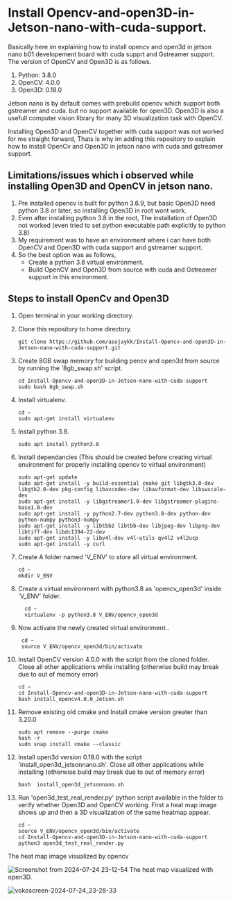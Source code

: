 # Install Opencv-and-open3D-in-Jetson-nano-with-cuda-support.
Basically here im explaining how to install opencv and open3d in jetson nano b01 developement board with cuda supprt and Gstreamer support.
The version of OpenCV and Open3D is as follows. 
   1. Python: 3.8.0 
   2. OpenCV: 4.0.0
   3. Open3D: 0.18.0

Jetson nano is by default comes with prebuild opencv which support both gstreamer and cuda. but no support available for open3D.
Open3D is also a usefull computer vision library for many 3D visualization task with OpenCV.

Installing Open3D and OpenCV together with cuda support was not worked for me straight forward, Thats is why im adding this repository to explain how to install OpenCv and Open3D in jetson nano with cuda and gstreamer support.

## Limitations/issues which i observed while installing Open3D and OpenCV in jetson nano.
1. Pre installed opencv is built for python 3.6.9, but basic Open3D need python 3.8 or later, so installing Open3D in root wont work.
2. Even after installing python 3.8 in the root, The installation of Open3D not worked (even tried to set python executable path explicitly to python 3.8)
3. My requirement was to have an environment where i can have both OpenCV and Open3D with cuda support and gstreamer support.
4. So the best option was as follows,
   * Create a python 3.8 virtual environment.
   * Build OpenCV and Open3D from source with cuda and Gstreamer support in this environment.
  
## Steps to install OpenCv and Open3D
1. Open terminal in your working directory.
2. Clone this repository to home directory.

       git clone https://github.com/asujaykk/Install-Opencv-and-open3D-in-Jetson-nano-with-cuda-support.git

3. Create 8GB swap memory for building pencv and open3d from source by running the '8gb_swap.sh' script.

       cd Install-Opencv-and-open3D-in-Jetson-nano-with-cuda-support
       sudo bash 8gb_swap.sh
4. Install virtualenv.

       cd ~
       sudo apt-get install virtualenv
5. Install python 3.8.

       sudo apt install python3.8
6. Install dependancies (This should be created before creating virtual environment for properly installing opencv to virtual environment)

       sudo apt-get update
       sudo apt-get install -y build-essential cmake git libgtk3.0-dev libgtk2.0-dev pkg-config libavcodec-dev libavformat-dev libswscale-dev
       sudo apt-get install -y libgstreamer1.0-dev libgstreamer-plugins-base1.0-dev
       sudo apt-get install -y python2.7-dev python3.8-dev python-dev python-numpy python3-numpy
       sudo apt-get install -y libtbb2 libtbb-dev libjpeg-dev libpng-dev libtiff-dev libdc1394-22-dev
       sudo apt-get install -y libv4l-dev v4l-utils qv4l2 v4l2ucp
       sudo apt-get install -y curl
7.  Create A folder named 'V_ENV' to store all virtual environment.

        cd ~
        mkdir V_ENV
8. Create a virtual environment with python3.8 as 'opencv_open3d' inside 'V_ENV' folder.

         cd ~
         virtualenv -p python3.8 V_ENV/opencv_open3d
9. Now activate the newly created virtual environment..
   
        cd ~
        source V_ENV/opencv_open3d/bin/activate
   
10. Install OpenCV version 4.0.0 with the script from the cloned folder.
    Close all other applications while installing (otherwise build may break due to out of memory error)

        cd ~
        cd Install-Opencv-and-open3D-in-Jetson-nano-with-cuda-support
        bash install_opencv4.0.0_Jetson.sh
    
11. Remove existing old cmake and Install cmake version greater than 3.20.0

        sudo apt remove --purge cmake
        hash -r
        sudo snap install cmake --classic
        
12. Install open3d version 0.18.0 with the script 'install_open3d_jetsonnano.sh'.
    Close all other applications while installing (otherwise build may break due to out of memory error)
    
        bash  install_open3d_jetsonnano.sh
13. Run 'open3d_test_real_render.py' python script available in the folder to verify whether Open3D and OpenCV working.
    First a heat map image shows up and then a 3D visualization of the same heatmap appear.

        cd ~
        source V_ENV/opencv_open3d/bin/activate
        cd Install-Opencv-and-open3D-in-Jetson-nano-with-cuda-support
        python3 open3d_test_real_render.py
    
The heat map image visualized by opencv
    
![Screenshot from 2024-07-24 23-12-54](https://github.com/user-attachments/assets/78e6c7e5-235d-4597-9a03-3cbdb7f7f38f)
The heat map visualized with open3D.
    


![vokoscreen-2024-07-24_23-28-33](https://github.com/user-attachments/assets/1158fa21-d426-4d2c-b130-72b4352ad1f2)



     
 
